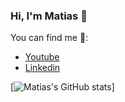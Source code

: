 ### Hi, I'm Matias 👋

You can find me :mag_right::
- [Youtube](https://www.youtube.com/@MatUDev-1806)
- [Linkedin](https://www.linkedin.com/in/matías-medina-844181242)

[![Matias's GitHub stats](https://github-readme-stats.vercel.app/api?username=matiasmedina02)]
